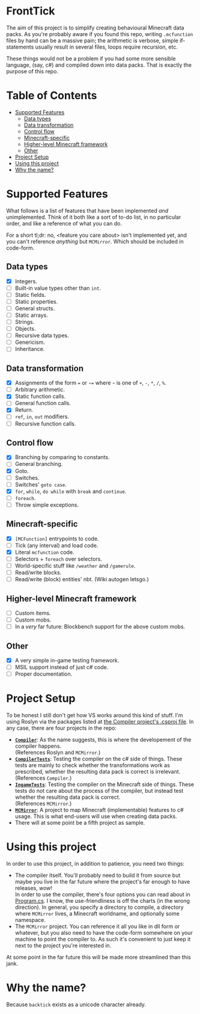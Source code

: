 <!-- omit in toc -->
FrontTick
======
The aim of this project is to simplify creating behavioural Minecraft data packs. As you're probably aware if you found this repo, writing `.mcfunction` files by hand can be a massive pain; the arithmetic is verbose, simple if-statements usually result in several files, loops require recursion, etc.

These things would not be a problem if you had some more sensible language, (say, c#) and compiled down into data packs. That is exactly the purpose of this repo.

<!-- omit in toc -->
Table of Contents
======
- [Supported Features](#supported-features)
  - [Data types](#data-types)
  - [Data transformation](#data-transformation)
  - [Control flow](#control-flow)
  - [Minecraft-specific](#minecraft-specific)
  - [Higher-level Minecraft framework](#higher-level-minecraft-framework)
  - [Other](#other)
- [Project Setup](#project-setup)
- [Using this project](#using-this-project)
- [Why the name?](#why-the-name)

Supported Features
======
What follows is a list of features that have been implemented *and* unimplemented. Think of it both like a sort of to-do list, in no particular order, and like a reference of what you can do.

For a short tl;dr: no, &lt;feature you care about&gt; isn't implemented yet, and you can't reference *anything* but `MCMirror`. Which should be included in code-form.

Data types
------
- [x] Integers.
- [ ] Built-in value types other than `int`.
- [ ] Static fields.
- [ ] Static properties.
- [ ] General structs.
- [ ] Static arrays.
- [ ] Strings.
- [ ] Objects.
- [ ] Recursive data types.
- [ ] Genericism.
- [ ] Inheritance.

Data transformation
------
- [x] Assignments of the form `=` or `∘=` where `∘` is one of `+`, `-`, `*`, `/`, `%`.
- [ ] Arbitrary arithmetic.
- [x] Static function calls.
- [ ] General function calls.
- [x] Return.
- [ ] `ref`, `in`, `out` modifiers.
- [ ] Recursive function calls.

Control flow
------
- [x] Branching by comparing to constants.
- [ ] General branching.
- [x] Goto.
- [ ] Switches.
- [ ] Switches' `goto case`.
- [x] `for`, `while`, `do while` with `break` and `continue`.
- [ ] `foreach`.
- [ ] Throw simple exceptions.

Minecraft-specific
------
- [x] `[MCFunction]` entrypoints to code.
- [ ] Tick (any interval) and load code.
- [x] Literal `mcfunction` code.
- [ ] Selectors + `foreach` over selectors.
- [ ] World-specific stuff like `/weather` and `/gamerule`.
- [ ] Read/write blocks.
- [ ] Read/write (block) entities' nbt. (Wiki autogen letsgo.)

Higher-level Minecraft framework
------
- [ ] Custom items.
- [ ] Custom mobs.
- [ ] In a *very* far future: Blockbench support for the above custom mobs.

Other
------
- [x] A very simple in-game testing framework.
- [ ] MSIL support instead of just c# code.
- [ ] Proper documentation.

Project Setup
======
To be honest I still don't get how VS works around this kind of stuff. I'm using Roslyn via the packages listed at [the Compiler project's .csproj file](./Compiler/Compiler/Compiler.csproj). In any case, there are four projects in the repo:

- [**`Compiler`**](./Compiler/Compiler):
  As the name suggests, this is where the developement of the compiler happens.
  <br/>
  (References Roslyn and `MCMirror`.)
- [**`CompilerTests`**](./Compiler/CompilerTests):
  Testing the compiler on the c# side of things. These tests are mainly to check whether the transformations work as prescribed, whether the resulting data pack is correct is irrelevant.
  <br/>
  (References `Compiler`.)
- [**`IngameTests`**](./Compiler/IngameTests):
  Testing the compiler on the Minecraft side of things. These tests do not care about the process of the compiler, but instead test whether the resulting data pack is correct.
  <br/>
  (References `MCMirror`.)
- [**`MCMirror`**](./Compiler/MCMirror):
  A project to map Minecraft (implementable) features to c# usage. This is what end-users will use when creating data packs.
- There will at some point be a fifth project as sample.

Using this project
======
In order to use this project, in addition to patience, you need two things:

- The compiler itself. You'll probably need to build it from source but maybe you live in the far future where the project's far enough to have releases, *wow*!
  <br/>
  In order to use the compiler, there's four options you can read about in [Program.cs](./Compiler/Compiler/Program.cs). I know, the use-friendliness is off the charts (in the wrong direction). In general, you specify a directory to compile, a directory where `MCMirror` lives, a Minecraft worldname, and optionally some namespace.
- The `MCMirror` project. You can reference it all you like in dll form or whatever, but you also need to have the code-form somewhere on your machine to point the compiler to. As such it's convenient to just keep it next to the project  you're interested in.

At some point in the far future this will be made more streamlined than this jank.

Why the name?
======
Because `backtick` exists as a unicode character already.